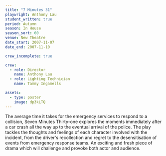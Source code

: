 ```yaml
---
title: "7 Minutes 31"
playwright: Anthony Lau
student_written: true
period: Autumn
season: In House
season_sort: 60
venue: New Theatre
date_start: 2007-11-07
date_end: 2007-11-10

crew_incomplete: true 

crew:
  - role: Director
    name: Anthony Lau
  - role: Lighting Technician
    name: Tammy Ingamells

assets:
  - type: poster
    image: dp3kLTQ
---
```


The average time it takes for the emergency services to respond to a collision, Seven Minutes Thirty-one explores the moments immediately after a car crash all the way up to the eventual arrival of the police. The play tackles the thoughts and feelings of each character involved with the incident, from the driver's recollection and regret to the desensitisation of events from emergency response teams. An exciting and fresh piece of drama which will challenge and provoke both actor and audience.
